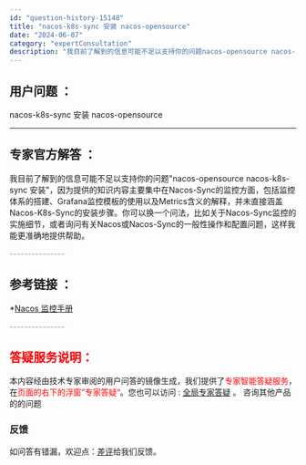 ```yaml
---
id: "question-history-15148"
title: "nacos-k8s-sync 安装 nacos-opensource"
date: "2024-06-07"
category: "expertConsultation"
description: "我目前了解到的信息可能不足以支持你的问题nacos-opensource nacos-k8s-sync 安装，因为提供的知识内容主要集中在Nacos-Sync的监控方面，包括监控体系的搭建、Grafana监控模板的使用以及Metrics含义的解释，并未直接涵盖Nacos-K8s-Sync的安装步骤。"
---
```


## 用户问题 ： 
 nacos-k8s-sync 安装 nacos-opensource 

---------------
## 专家官方解答 ：

我目前了解到的信息可能不足以支持你的问题"nacos-opensource nacos-k8s-sync 安装"，因为提供的知识内容主要集中在Nacos-Sync的监控方面，包括监控体系的搭建、Grafana监控模板的使用以及Metrics含义的解释，并未直接涵盖Nacos-K8s-Sync的安装步骤。你可以换一个问法，比如关于Nacos-Sync监控的实施细节，或者询问有关Nacos或Nacos-Sync的一般性操作和配置问题，这样我能更准确地提供帮助。


<font color="#949494">---------------</font> 


## 参考链接 ：

*[Nacos 监控手册](https://nacos.io/docs/latest/guide/admin/monitor-guide)


 <font color="#949494">---------------</font> 
 


## <font color="#FF0000">答疑服务说明：</font> 

本内容经由技术专家审阅的用户问答的镜像生成，我们提供了<font color="#FF0000">专家智能答疑服务</font>，在<font color="#FF0000">页面的右下的浮窗”专家答疑“</font>。您也可以访问 : [全局专家答疑](https://opensource.alibaba.com/chatBot) 。 咨询其他产品的的问题

### 反馈
如问答有错漏，欢迎点：[差评](https://ai.nacos.io/user/feedbackByEnhancerGradePOJOID?enhancerGradePOJOId=15158)给我们反馈。
